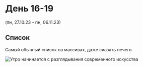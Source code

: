 # День 16-19
(пн, 27.10.23 - пн, 06.11.23)

## Список
Самый обычный список на массивах, даже сказать нечего

![Утро начинается с разглядывания современного искусства](https://raw.githubusercontent.com/pk399/ded-huawei-course-2023/master/5.%20List/Dump%202023-11-06%2020%3A44%3A05.png)
